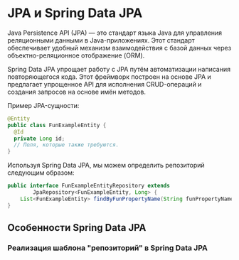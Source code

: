 # JPA и Spring Data JPA

Java Persistence API (JPA) — это стандарт языка Java для управления реляционными
данными в Java-приложениях. Этот стандарт обеспечивает удобный механизм
взаимодействия с базой данных через объектно-реляционное отображение (ORM).

Spring Data JPA упрощает работу с JPA путём автоматизации написания
повторяющегося кода. Этот фреймворк построен на основе JPA и предлагает
упрощенное API для исполнения CRUD-операций и создания запросов на основе имён
методов.

Пример JPA-сущности:

```java
@Entity
public class FunExampleEntity {
  @Id
  private Long id;
  // Поля, которые также требуются.
}
```

Используя Spring Data JPA, мы можем определить репозиторий следующим образом:

```java
public interface FunExampleEntityRepository extends 
        JpaRepository<FunExampleEntity, Long> {
    List<FunExampleEntity> findByFunPropertyName(String funPropertyName);
}
```

## Особенности Spring Data JPA

### Реализация шаблона "репозиторий" в Spring Data JPA


